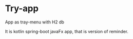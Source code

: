 # Try-app
App as tray-menu with H2 db

It is kotlin spring-boot javaFx app, that is version of reminder.

